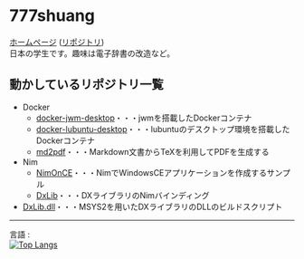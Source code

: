 # 777shuang
[ホームページ](https://777shuang.github.io) ([リポジトリ](https://github.com/777shuang/777shuang.github.io))<br>
日本の学生です。趣味は電子辞書の改造など。

## 動かしているリポジトリ一覧

* Docker
  * [docker-jwm-desktop](https://github.com/777shuang/docker-jwm-desktop)・・・jwmを搭載したDockerコンテナ
  * [docker-lubuntu-desktop](https://github.com/777shuang/docker-lubuntu-desktop)・・・lubuntuのデスクトップ環境を搭載したDockerコンテナ
  * [md2pdf](https://github.com/777shuang/md2pdf)・・・Markdown文書からTeXを利用してPDFを生成する
* Nim
  * [NimOnCE](https://github.com/777shuang/NimOnCE)・・・NimでWindowsCEアプリケーションを作成するサンプル
  * [DxLib](https://github.com/777shuang/DxLib)・・・DXライブラリのNimバインディング
* [DxLib.dll](https://github.com/777shuang/DxLib.dll)・・・MSYS2を用いたDXライブラリのDLLのビルドスクリプト

---

言語 :<br>
[![Top Langs](https://github-readme-stats.vercel.app/api/top-langs/?username=777shuang&layout=donut)](https://github.com/anuraghazra/github-readme-stats)
